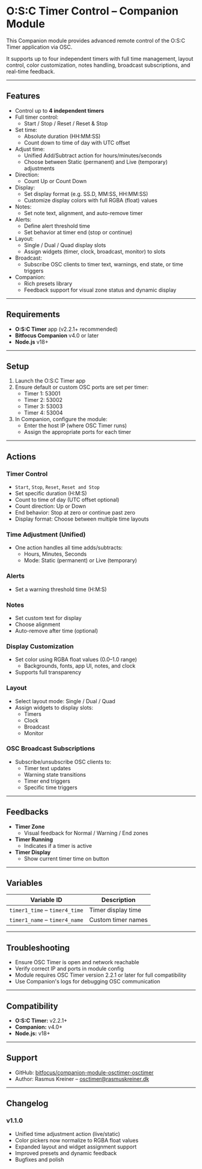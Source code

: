 # O:S:C Timer Control – Companion Module

This Companion module provides advanced remote control of the O:S:C Timer application via OSC.

It supports up to four independent timers with full time management, layout control, color customization, notes handling, broadcast subscriptions, and real-time feedback.

---

## Features

- Control up to **4 independent timers**
- Full timer control:
  - Start / Stop / Reset / Reset & Stop
- Set time:
  - Absolute duration (HH:MM:SS)
  - Count down to time of day with UTC offset
- Adjust time:
  - Unified Add/Subtract action for hours/minutes/seconds
  - Choose between Static (permanent) and Live (temporary) adjustments
- Direction:
  - Count Up or Count Down
- Display:
  - Set display format (e.g. SS.D, MM:SS, HH:MM:SS)
  - Customize display colors with full RGBA (float) values
- Notes:
  - Set note text, alignment, and auto-remove timer
- Alerts:
  - Define alert threshold time
  - Set behavior at timer end (stop or continue)
- Layout:
  - Single / Dual / Quad display slots
  - Assign widgets (timer, clock, broadcast, monitor) to slots
- Broadcast:
  - Subscribe OSC clients to timer text, warnings, end state, or time triggers
- Companion:
  - Rich presets library
  - Feedback support for visual zone status and dynamic display

---

## Requirements

- **O:S:C Timer** app (v2.2.1+ recommended)
- **Bitfocus Companion** v4.0 or later
- **Node.js** v18+

---

## Setup

1. Launch the O:S:C Timer app
2. Ensure default or custom OSC ports are set per timer:
    - Timer 1: 53001
    - Timer 2: 53002
    - Timer 3: 53003
    - Timer 4: 53004
3. In Companion, configure the module:
    - Enter the host IP (where OSC Timer runs)
    - Assign the appropriate ports for each timer

---

## Actions

### Timer Control

- `Start`, `Stop`, `Reset`, `Reset and Stop`
- Set specific duration (H:M:S)
- Count to time of day (UTC offset optional)
- Count direction: Up or Down
- End behavior: Stop at zero or continue past zero
- Display format: Choose between multiple time layouts

### Time Adjustment (Unified)

- One action handles all time adds/subtracts:
  - Hours, Minutes, Seconds
  - Mode: Static (permanent) or Live (temporary)

### Alerts

- Set a warning threshold time (H:M:S)

### Notes

- Set custom text for display
- Choose alignment
- Auto-remove after time (optional)

### Display Customization

- Set color using RGBA float values (0.0–1.0 range)
  - Backgrounds, fonts, app UI, notes, and clock
- Supports full transparency

### Layout

- Select layout mode: Single / Dual / Quad
- Assign widgets to display slots:
  - Timers
  - Clock
  - Broadcast
  - Monitor

### OSC Broadcast Subscriptions

- Subscribe/unsubscribe OSC clients to:
  - Timer text updates
  - Warning state transitions
  - Timer end triggers
  - Specific time triggers

---

## Feedbacks

- **Timer Zone**
  - Visual feedback for Normal / Warning / End zones
- **Timer Running**
  - Indicates if a timer is active
- **Timer Display**
  - Show current timer time on button

---

## Variables

| Variable ID      | Description            |
|------------------|------------------------|
| `timer1_time` – `timer4_time` | Timer display time |
| `timer1_name` – `timer4_name` | Custom timer names |

---

## Troubleshooting

- Ensure OSC Timer is open and network reachable
- Verify correct IP and ports in module config
- Module requires OSC Timer version 2.2.1 or later for full compatibility
- Use Companion's logs for debugging OSC communication

---

## Compatibility

- **O:S:C Timer:** v2.2.1+
- **Companion:** v4.0+
- **Node.js:** v18+

---

## Support

- GitHub: [bitfocus/companion-module-osctimer-osctimer](https://github.com/bitfocus/companion-module-osctimer-osctimer)
- Author: Rasmus Kreiner – osctimer@rasmuskreiner.dk

---

## Changelog

### v1.1.0

- Unified time adjustment action (live/static)
- Color pickers now normalize to RGBA float values
- Expanded layout and widget assignment support
- Improved presets and dynamic feedback
- Bugfixes and polish